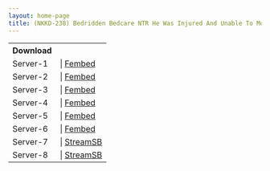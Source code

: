 ```yaml
---
layout: home-page
title: (NKKD-238) Bedridden Bedcare NTR He Was Injured And Unable To Move, So He Was Bedridden And Almost Completely Unable To Move, But He Had A Big Dick, And Fucked My Wife Anyway … Yuria Yoshine
---
```


<table><tbody>
<tr>
<th>Download</th>
</tr>
<tr>
<td>Server-1</td>
<td>| <a href="https://fakyutube.com/f/dw2rzux-g-ndxwl" target="_blank">Fembed</a></td>
</tr>
<tr>
<td>Server-2</td>
<td>| <a href="https://www.watchjavnow.xyz/f/mpmk-u5jd08-0nq" target="_blank">Fembed</a></td>
</tr>
<tr>
<td>Server-3</td>
<td>| <a href="https://playerjavseen.com/f/nxgwlu20wzmld8n" target="_blank">Fembed</a></td>
</tr>
<tr>
<td>Server-4</td>
<td>| <a href="https://playerjavseen.com/f/nxgwlu20wzmleg6" target="_blank">Fembed</a></td>
</tr>
<tr>
<td>Server-5</td>
<td>| <a href="https://playerjavseen.com/f/z5gwqcjxw8lpklw" target="_blank">Fembed</a></td>
</tr>
<tr>
<td>Server-6</td>
<td>| <a href="https://www.watchjavnow.xyz/f/mpmk-u5jd08-0nq" target="_blank">Fembed</a></td>
</tr>
<tr>
<td>Server-7</td>
<td>| <a href="https://javside.com/d/yjteqp9vw4c4.html" target="_blank">StreamSB</a></td>
</tr>
<tr>
<td>Server-8</td>
<td>| <a href="https://watchsb.com/d/36at12pk6fd0.html" target="_blank">StreamSB</a></td>
</tr>
</tbody></table>
